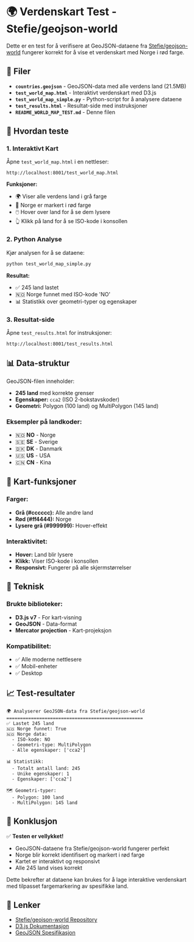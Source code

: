 # 🌍 Verdenskart Test - Stefie/geojson-world

Dette er en test for å verifisere at GeoJSON-dataene fra [Stefie/geojson-world](https://github.com/Stefie/geojson-world) fungerer korrekt for å vise et verdenskart med Norge i rød farge.

## 📁 Filer

- **`countries.geojson`** - GeoJSON-data med alle verdens land (21.5MB)
- **`test_world_map.html`** - Interaktivt verdenskart med D3.js
- **`test_world_map_simple.py`** - Python-script for å analysere dataene
- **`test_results.html`** - Resultat-side med instruksjoner
- **`README_WORLD_MAP_TEST.md`** - Denne filen

## 🚀 Hvordan teste

### 1. Interaktivt Kart
Åpne `test_world_map.html` i en nettleser:
```
http://localhost:8001/test_world_map.html
```

**Funksjoner:**
- 🌍 Viser alle verdens land i grå farge
- 🔴 Norge er markert i rød farge
- 🖱️ Hover over land for å se dem lysere
- 👆 Klikk på land for å se ISO-kode i konsollen

### 2. Python Analyse
Kjør analysen for å se dataene:
```bash
python test_world_map_simple.py
```

**Resultat:**
- ✅ 245 land lastet
- 🇳🇴 Norge funnet med ISO-kode 'NO'
- 📊 Statistikk over geometri-typer og egenskaper

### 3. Resultat-side
Åpne `test_results.html` for instruksjoner:
```
http://localhost:8001/test_results.html
```

## 📊 Data-struktur

GeoJSON-filen inneholder:
- **245 land** med korrekte grenser
- **Egenskaper:** `cca2` (ISO 2-bokstavskoder)
- **Geometri:** Polygon (100 land) og MultiPolygon (145 land)

### Eksempler på landkoder:
- 🇳🇴 **NO** - Norge
- 🇸🇪 **SE** - Sverige  
- 🇩🇰 **DK** - Danmark
- 🇺🇸 **US** - USA
- 🇨🇳 **CN** - Kina

## 🎨 Kart-funksjoner

### Farger:
- **Grå (#cccccc):** Alle andre land
- **Rød (#ff4444):** Norge
- **Lysere grå (#999999):** Hover-effekt

### Interaktivitet:
- **Hover:** Land blir lysere
- **Klikk:** Viser ISO-kode i konsollen
- **Responsivt:** Fungerer på alle skjermstørrelser

## 🔧 Teknisk

### Brukte biblioteker:
- **D3.js v7** - For kart-visning
- **GeoJSON** - Data-format
- **Mercator projection** - Kart-projeksjon

### Kompatibilitet:
- ✅ Alle moderne nettlesere
- ✅ Mobil-enheter
- ✅ Desktop

## 📈 Test-resultater

```
🌍 Analyserer GeoJSON-data fra Stefie/geojson-world
==================================================
✅ Lastet 245 land
🇳🇴 Norge funnet: True
🇳🇴 Norge data:
  - ISO-kode: NO
  - Geometri-type: MultiPolygon
  - Alle egenskaper: ['cca2']

📊 Statistikk:
  - Totalt antall land: 245
  - Unike egenskaper: 1
  - Egenskaper: ['cca2']

🗺️ Geometri-typer:
  - Polygon: 100 land
  - MultiPolygon: 145 land
```

## 🎯 Konklusjon

✅ **Testen er vellykket!**

- GeoJSON-dataene fra Stefie/geojson-world fungerer perfekt
- Norge blir korrekt identifisert og markert i rød farge
- Kartet er interaktivt og responsivt
- Alle 245 land vises korrekt

Dette bekrefter at dataene kan brukes for å lage interaktive verdenskart med tilpasset fargemarkering av spesifikke land.

## 🔗 Lenker

- [Stefie/geojson-world Repository](https://github.com/Stefie/geojson-world)
- [D3.js Dokumentasjon](https://d3js.org/)
- [GeoJSON Spesifikasjon](https://geojson.org/)
